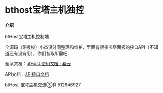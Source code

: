# bthost宝塔主机独控

#### 介绍
btHost宝塔主机控制端

全源码（带授权）小杰没时间整理和维护，里面有很多宝塔面板的接口API（不知道还有没有用），你们各取所需吧

全系文档：[btHost 使用文档 · 看云](https://www.kancloud.cn/youngxj/bthost_manual/1926353)

API文档：[API接口文档](https://docs.apipost.cn/view/bad40855d7b411f5#2685899)

btHost-宝塔主机交流③群 512646927
